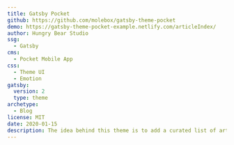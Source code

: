 ```yaml
---
title: Gatsby Pocket
github: https://github.com/molebox/gatsby-theme-pocket
demo: https://gatsby-theme-pocket-example.netlify.com/articleIndex/
author: Hungry Bear Studio
ssg:
  - Gatsby
cms:
  - Pocket Mobile App
css:
  - Theme UI
  - Emotion
gatsby:
  version: 2
  type: theme
archetype:
  - Blog
license: MIT
date: 2020-01-15
description: The idea behind this theme is to add a curated list of articles of interest to your website. These can be for your personal site where you want to keep a list of articles you read, your business site where you want to show your visitors articles that relate to your market or just a place to save stuff that interests you from the internet.
---
```

